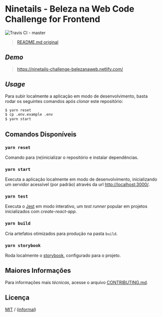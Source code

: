 # Ninetails - Beleza na Web Code Challenge for Frontend

![Travis CI - master](https://travis-ci.org/ninetails/challenge-belezanaweb.svg?branch=master)

> [README.md original](https://github.com/belezanaweb/test-front/blob/master/README.md)

## _Demo_

> https://ninetails-challenge-belezanaweb.netlify.com/

## _Usage_

Para subir localmente a aplicação em modo de desenvolvimento, basta rodar os seguintes comandos após _clonar_ este repositório:

```sh
$ yarn reset
$ cp .env.example .env
$ yarn start
```

## Comandos Disponíveis

### `yarn reset`

Comando para (re)inicializar o repositório e instalar dependências.

### `yarn start`

Executa a aplicação localmente em modo de desenvolvimento, inicializando um servidor acessível (por padrão) através da url [http://localhost:3000/](http://localhost:3000/).

### `yarn test`

Executa o [Jest](http://facebook.github.io/jest/) em modo interativo, um _test runner_ popular em projetos inicializados com _create-react-app_.

### `yarn build`

Cria artefatos otimizados para produção na pasta `build`.

### `yarn storybook`

Roda localmente o [storybook](https://storybook.js.org/), configurado para o projeto.

## Maiores Informações

Para informações mais _técnicas_, acesse o arquivo [CONTRIBUTING.md](CONTRIBUTING.md).

## Licença

[MIT](LICENSE) / ([informal](https://en.wikipedia.org/wiki/Beerware))
